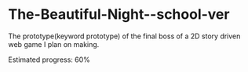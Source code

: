 # The-Beautiful-Night--school-ver
The prototype(keyword prototype) of 
the final boss of a 2D story 
driven web game I plan on making. 

Estimated progress: 60%
